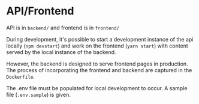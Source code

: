 [//]: <> (@author Team 42, Melbourne, Steven Tang, 832031)

# API/Frontend
API is in `backend/` and frontend is in `frontend/`

During development, it's possible to start a development instance of the api locally (`npm devstart`) and work on the frontend (`yarn start`) with content served by the local instance of the backend.

However, the backend is designed to serve frontend pages in production.
The process of incorporating the frontend and backend are captured in the `Dockerfile`.

The .env file must be populated for local development to occur.
A sample file (`.env.sample`) is given.
